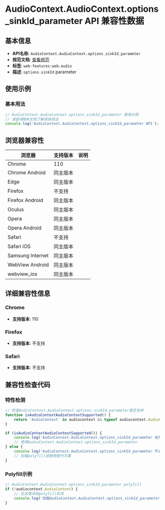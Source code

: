 # AudioContext.AudioContext.options_sinkId_parameter API 兼容性数据

## 基本信息

- **API名称**: `AudioContext.AudioContext.options_sinkId_parameter`
- **规范文档**: [查看规范](https://webaudio.github.io/web-audio-api/#dom-audiocontextoptions-sinkid)
- **标签**: `web-features:web-audio`
- **描述**: `options.sinkId` parameter

## 使用示例

### 基本用法

```javascript
// AudioContext.AudioContext.options_sinkId_parameter 使用示例
// 请查阅MDN文档了解具体用法
console.log('AudioContext.AudioContext.options_sinkId_parameter API');
```

## 浏览器兼容性

| 浏览器 | 支持版本 | 说明 |
|--------|----------|------|
| Chrome | 110 |  |
| Chrome Android | 同主版本 |  |
| Edge | 同主版本 |  |
| Firefox | 不支持 |  |
| Firefox Android | 同主版本 |  |
| Oculus | 同主版本 |  |
| Opera | 同主版本 |  |
| Opera Android | 同主版本 |  |
| Safari | 不支持 |  |
| Safari iOS | 同主版本 |  |
| Samsung Internet | 同主版本 |  |
| WebView Android | 同主版本 |  |
| webview_ios | 同主版本 |  |

## 详细兼容性信息

### Chrome

- **支持版本**: 110

### Firefox

- **支持版本**: 不支持

### Safari

- **支持版本**: 不支持

## 兼容性检查代码

### 特性检测

```javascript
// 检查AudioContext.AudioContext.options_sinkId_parameter是否支持
function isAudioContextAudioContextSupported() {
    return 'AudioContext' in audiocontext && typeof audiocontext.AudioContext === 'function';
}

if (isAudioContextAudioContextSupported()) {
    console.log('AudioContext.AudioContext.options_sinkId_parameter 支持');
    // 使用AudioContext.AudioContext.options_sinkId_parameter
} else {
    console.log('AudioContext.AudioContext.options_sinkId_parameter 不支持，需要polyfill');
    // 加载polyfill或使用替代方案
}
```

### Polyfill示例

```javascript
// AudioContext.AudioContext.options_sinkId_parameter polyfill
if (!audiocontext.AudioContext) {
    // 在这里添加polyfill实现
    console.log('加载AudioContext.AudioContext.options_sinkId_parameter polyfill');
}
```

